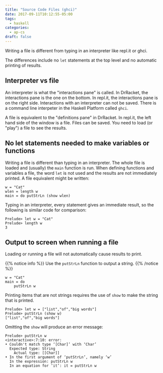 ```yaml
---
title: "Source Code Files (ghci)"
date: 2017-09-11T10:12:55-05:00
tags:
  - haskell
categories:
  - ap-cs
draft: false
---
```


Writing a file is different from typing in an interpreter like repl.it or ghci. 
<!--more-->

The differences include no `let` statements at
the top level and no automatic printing of results.

## Interpreter vs file

An interpreter is what the "interactions pane" is called. In DrRacket, the interactions pane is the one on the bottom. In repl.it, the interactions pane is on the right side. Interactions with an interpreter can not be saved. There is a command line interpeter in the Haskell Platform called `ghci`.

A file is equivalent to the "definitions pane" in DrRacket. In repl.it, the left hand side of the window is a file. Files can be saved. You need to load (or "play") a file to see the results.

## No let statements needed to make variables or functions

Writing a file is different than typing in an interpreter. 
The whole file is loaded and (usually)
the `main` function is run. When defining functions and variables a
file, the word `let` is not used and the results are not immediately printed. 
A file equivalent might be written:

    w = "Cat"
    wlen = length w
    main = do putStrLn (show wlen)

Typing in an interpreter, every statement gives an immediate result, so the following is similar code for comparison:

    Prelude> let w = "Cat"
    Prelude> length w
    3

## Output to screen when running a file

Loading or running a file will not automatically cause results to print.

{{% notice info %}} 
Use the `putStrLn` function to output a string. 
{{% /notice %}}

    w = "Cat"
	main = do
	    putStrLn w

Printing items that are not strings requires the use of `show` to make 
the string that is printed.

    Prelude> let w = ["list","of","big words"]
	Prelude> putStrLn (show w)
	["list","of","big words"]

Omitting the `show` will produce an error message:

	Prelude> putStrLn w
	<interactive>:7:10: error:
    • Couldn't match type ‘[Char]’ with ‘Char’
      Expected type: String
        Actual type: [[Char]]
    • In the first argument of ‘putStrLn’, namely ‘w’
      In the expression: putStrLn w
      In an equation for ‘it’: it = putStrLn w

